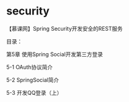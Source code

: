 # security
【慕课网】Spring Security开发安全的REST服务

目录：

第5章 使用Spring Social开发第三方登录

5-1 OAuth协议简介

5-2 SpringSocial简介

5-3 开发QQ登录（上）

